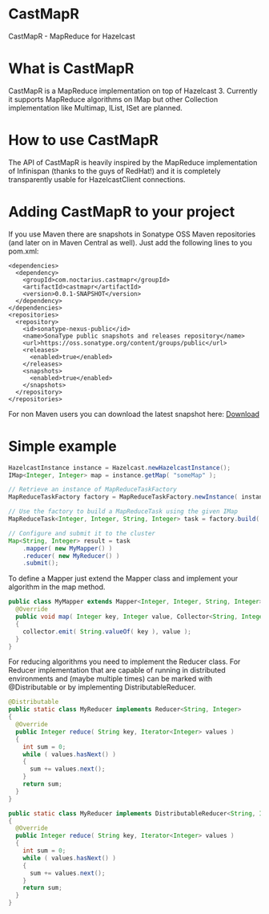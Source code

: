 CastMapR
========

CastMapR - MapReduce for Hazelcast

# What is CastMapR

CastMapR is a MapReduce implementation on top of Hazelcast 3. Currently it supports MapReduce algorithms on IMap but other Collection implementation like Multimap, IList, ISet are planned.

# How to use CastMapR

The API of CastMapR is heavily inspired by the MapReduce implementation of Infinispan (thanks to the guys of RedHat!) and it is completely transparently usable for HazelcastClient connections.

# Adding CastMapR to your project

If you use Maven there are snapshots in Sonatype OSS Maven repositories (and later on in Maven Central as well). Just add the following lines to you pom.xml:
```
<dependencies>
  <dependency>
    <groupId>com.noctarius.castmapr</groupId>
    <artifactId>castmapr</artifactId>
    <version>0.0.1-SNAPSHOT</version>
  </dependency>
</dependencies>
<repositories>
  <repository>
    <id>sonatype-nexus-public</id>
    <name>SonaType public snapshots and releases repository</name>
    <url>https://oss.sonatype.org/content/groups/public</url>
    <releases>
      <enabled>true</enabled>
    </releases>
    <snapshots>
      <enabled>true</enabled>
    </snapshots>
  </repository>
</repositories>
```

For non Maven users you can download the latest snapshot here:
[Download](https://oss.sonatype.org/content/repositories/snapshots/com/noctarius/castmapr/castmapr/0.0.1-SNAPSHOT/)

# Simple example

```java
HazelcastInstance instance = Hazelcast.newHazelcastInstance();
IMap<Integer, Integer> map = instance.getMap( "someMap" );

// Retrieve an instance of MapReduceTaskFactory
MapReduceTaskFactory factory = MapReduceTaskFactory.newInstance( instance );

// Use the factory to build a MapReduceTask using the given IMap
MapReduceTask<Integer, Integer, String, Integer> task = factory.build( map );

// Configure and submit it to the cluster
Map<String, Integer> result = task
	.mapper( new MyMapper() )
	.reducer( new MyReducer() )
	.submit();
``` 

To define a Mapper just extend the Mapper class and implement your algorithm in the map method.
```java
public class MyMapper extends Mapper<Integer, Integer, String, Integer> {
  @Override
  public void map( Integer key, Integer value, Collector<String, Integer> collector )
  {
    collector.emit( String.valueOf( key ), value );
  }
}
```

For reducing algorithms you need to implement the Reducer class. For Reducer implementation that are capable of running in distributed environments and (maybe multiple times) can be marked with @Distributable or by implementing DistributableReducer.
```java
@Distributable
public static class MyReducer implements Reducer<String, Integer>
{
  @Override
  public Integer reduce( String key, Iterator<Integer> values )
  {
    int sum = 0;
    while ( values.hasNext() )
    {
      sum += values.next();
    }
    return sum;
  }
}
```
```java
public static class MyReducer implements DistributableReducer<String, Integer>
{
  @Override
  public Integer reduce( String key, Iterator<Integer> values )
  {
    int sum = 0;
    while ( values.hasNext() )
    {
      sum += values.next();
    }
    return sum;
  }
}
```
